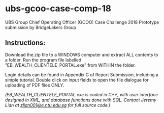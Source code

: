 # ubs-gcoo-case-comp-18
UBS Group Chief Operating Officer (GCOO) Case Challenge 2018
Prototype submission by BridgeLakers Group

Instructions:
-
Download the.zip file to a WINDOWS computer and extract ALL contents to a folder.
Run the program file labelled "EB_WEALTH_CLIENTELE_PORTAL.exe" from WITHIN the folder.

Login details can be found in Appendix C of Report Submission, including a simple tutorial. 
Double click on input fields to open the file dialogue for uploading of PDF files ONLY. 


*(EB_WEALTH_CLIENTELE_PORTAL.exe is coded in C++, with user interface designed in XML, 
and database functions done with SQL.
Contact Jeremy Lian at zlian001@e.ntu.edu.sg for full source code.)*
